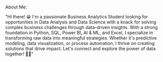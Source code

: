 # 

About Me:

"Hi there! 😀 I'm a passionate Business Analytics Student looking for opportunities in Data Analysis and Data Science with a knack for solving complex business challenges through data-driven insights. With a strong foundation in Python, SQL, Power BI, AI & ML, and Excel, I specialize in transforming raw data into meaningful strategies. Whether it's predictive modeling, data visualization, or process automation, I thrive on creating solutions that drive impact. Let's connect and explore the power of data together! 🤜🤛"
